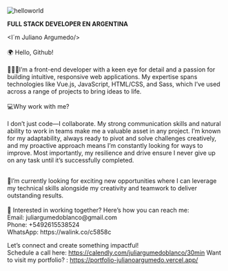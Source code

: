 

![helloworld](https://user-images.githubusercontent.com/99204088/184940610-9c51553a-7c31-4da1-89fe-8ab0e24f26ef.jpeg)
      
      
**FULL STACK DEVELOPER EN ARGENTINA**

<I´m Juliano Argumedo/><br/>
<br/>
🌍 Hello, Github!<br/>
<br/>
🙋🏻‍♂️I’m a front-end developer with a keen eye for detail and a passion for building intuitive, responsive web applications. My expertise spans technologies like Vue.js, JavaScript, HTML/CSS, and Sass, which I’ve used across a range of projects to bring ideas to life.<br/>
<br/>
💻Why work with me? <br/>
<br/>
I don’t just code—I collaborate. My strong communication skills and natural ability to work in teams make me a valuable asset in any project. I’m known for my adaptability, always ready to pivot and solve challenges creatively, and my proactive approach means I’m constantly looking for ways to improve. Most importantly, my resilience and drive ensure I never give up on any task until it’s successfully completed.<br/>

<br/>
👀I’m currently looking for exciting new opportunities where I can leverage my technical skills alongside my creativity and teamwork to deliver outstanding results.<br/>
<br/>
📩 Interested in working together? 
Here’s how you can reach me: <br/>
Email: juliargumedoblanco@gmail.com <br/>
Phone: +5492615538524 <br/>
WhatsApp: https://walink.co/c5858c<br/>

Let’s connect and create something impactful! <br/>
Schedule a call here: https://calendly.com/juliargumedoblanco/30min
Want to visit my portfolio? : https://portfolio-julianoargumedo.vercel.app/
